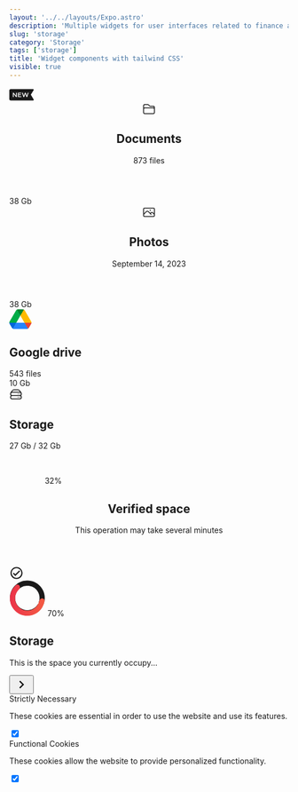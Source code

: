```yaml
---
layout: '../../layouts/Expo.astro'
description: 'Multiple widgets for user interfaces related to finance and economics'
slug: 'storage'
category: 'Storage'
tags: ['storage']
title: 'Widget components with tailwind CSS'
visible: true
---
```


<article
  class="border shadow-sm break-inside flex items-center justify-between rounded-xl p-4 mb-3 text-sm bg-white dark:bg-gray-950 dark:text-white dark:border-gray-900"
  data-filter="storage">
  <svg width="45" height="27" viewBox="0 0 35 17" fill="none" xmlns="http://www.w3.org/2000/svg">
    <path
      d="M34.11 14.7892L30.19 8.16921L34.07 1.81921C34.1621 1.66789 34.2124 1.49481 34.2157 1.31769C34.2189 1.14056 34.1751 0.965744 34.0886 0.811122C34.0022 0.6565 33.8762 0.527624 33.7236 0.437678C33.5709 0.347733 33.3972 0.299947 33.22 0.29921H2C1.46957 0.29921 0.960859 0.509924 0.585786 0.884996C0.210714 1.26007 0 1.76878 0 2.29921L0 14.2992C0 14.8296 0.210714 15.3384 0.585786 15.7134C0.960859 16.0885 1.46957 16.2992 2 16.2992H33.25C33.4265 16.2992 33.5999 16.2524 33.7524 16.1637C33.905 16.075 34.0314 15.9475 34.1188 15.7941C34.2061 15.6407 34.2513 15.467 34.2498 15.2905C34.2482 15.114 34.2 14.941 34.11 14.7892ZM10.51 11.4792H9.39L6.13 7.13921V11.4892H5V5.29921H6.13L9.4 9.64921V5.29921H10.52L10.51 11.4792ZM16.84 6.29921H13.31V7.78921H16.51V8.78921H13.31V10.3992H16.84V11.3992H12.18V5.29921H16.83L16.84 6.29921ZM25.13 11.4592H24L22.45 6.86921L20.9 11.4792H19.78L17.78 5.29921H19L20.32 9.72921L21.84 5.29921H23.06L24.52 9.72921L25.85 5.29921H27.08L25.13 11.4592Z"
      fill="currentColor">
    </path>
  </svg>
</article>

<article
  class="border shadow-sm break-inside flex items-center justify-between rounded-xl p-4 mb-3 text-sm bg-white dark:bg-gray-950 dark:text-white dark:border-gray-900"
  data-filter="storage">
  <header class="flex items-center gap-4">
    <div class="flex items-center justify-center w-10 h-10 flex-none rounded-lg bg-gray-200 dark:bg-gray-900">
      <svg xmlns="http://www.w3.org/2000/svg" fill="none" viewBox="0 0 24 24" stroke-width="1.5" stroke="currentColor" width="24" height="24">
        <path
          d="M2.25 12.75V12A2.25 2.25 0 014.5 9.75h15A2.25 2.25 0 0121.75 12v.75m-8.69-6.44l-2.12-2.12a1.5 1.5 0 00-1.061-.44H4.5A2.25 2.25 0 002.25 6v12a2.25 2.25 0 002.25 2.25h15A2.25 2.25 0 0021.75 18V9a2.25 2.25 0 00-2.25-2.25h-5.379a1.5 1.5 0 01-1.06-.44z">
        </path>
      </svg>
    </div>
    <div class="flex-auto">
      <h2 class="text-base font-medium block">Documents</h2>
      <span class="text-sm text-gray-600 dark:text-gray-400">873 files</span>
    </div>
  </header>
  <div class="flex flex-col items-center gap-1 text-base font-semibold">
    <span>38 Gb</span>
    <div class="relative w-full h-1 bg-gray-100 rounded-sm overflow-hidden dark:bg-gray-600">
      <div class="absolute left-0 w-1/3 h-full bg-[#00AC47]"></div>
    </div>
  </div>
</article>

<article
  class="border shadow-sm break-inside flex items-center justify-between rounded-xl p-4 mb-3 text-sm bg-white dark:bg-gray-950 dark:text-white dark:border-gray-900"
  data-filter="storage">
  <header class="flex items-center gap-4">
    <div class="flex items-center justify-center w-10 h-10 flex-none rounded-lg bg-gray-200 dark:bg-gray-900">
      <svg width="24" height="24" fill="none" stroke-width="1.5" stroke="currentColor" viewBox="0 0 24 24" xmlns="http://www.w3.org/2000/svg" aria-hidden="true">
        <path
          stroke-linecap="round"
          stroke-linejoin="round"
          d="m2.25 15.75 5.159-5.159a2.25 2.25 0 0 1 3.182 0l5.159 5.159m-1.5-1.5 1.409-1.409a2.25 2.25 0 0 1 3.182 0l2.909 2.909m-18 3.75h16.5a1.5 1.5 0 0 0 1.5-1.5V6a1.5 1.5 0 0 0-1.5-1.5H3.75A1.5 1.5 0 0 0 2.25 6v12a1.5 1.5 0 0 0 1.5 1.5Zm10.5-11.25h.008v.008h-.008V8.25Zm.375 0a.375.375 0 1 1-.75 0 .375.375 0 0 1 .75 0Z">
        </path>
      </svg>
    </div>
    <div class="flex-auto">
      <h2 class="text-base font-medium block">Photos</h2>
      <span class="text-xs text-gray-600 dark:text-gray-400">September 14, 2023</span>
    </div>
  </header>
  <div class="flex flex-col items-center gap-1 text-base font-semibold">
    <span>38 Gb</span>
    <div class="relative w-full h-1 bg-gray-100 rounded-sm overflow-hidden dark:bg-gray-600">
      <div class="absolute left-0 w-1/3 h-full bg-[#00AC47]"></div>
    </div>
  </div>
</article>

<article
  class="border shadow-sm break-inside flex items-center justify-between rounded-xl p-4 mb-3 text-sm bg-white dark:bg-gray-950 dark:text-white dark:border-gray-900"
  data-filter="storage">
  <div class="flex items-center gap-4">
    <div class="flex items-center justify-center flex-none">
      <svg width="40" height="37" viewBox="0 0 37 34" fill="none" xmlns="http://www.w3.org/2000/svg">
        <path
          d="M2.79724 28.7827L4.42898 31.596C4.76805 32.1884 5.2554 32.6538 5.8276 32.9923C7.46657 30.9156 8.6072 29.322 9.25007 28.2115C9.90234 27.0846 10.704 25.3217 11.6552 22.9231C9.09181 22.5862 7.14933 22.4179 5.82774 22.4179C4.5592 22.4179 2.61672 22.5862 0 22.9231C0 23.5788 0.169534 24.2346 0.508601 24.827L2.79724 28.7827Z"
          fill="#0066DA">
        </path>
        <path
          d="M31.1724 32.9923C31.7447 32.6538 32.2321 32.1884 32.571 31.5962L33.2492 30.4327L36.4915 24.827C36.8243 24.2474 36.9996 23.5911 37 22.9231C34.3681 22.5862 32.4292 22.4179 31.1831 22.4179C29.8439 22.4179 27.9049 22.5862 25.366 22.9231C26.3059 25.3348 27.0971 27.0977 27.7395 28.2115C28.3874 29.3352 29.5317 30.9287 31.1724 32.9923Z"
          fill="#EA4335">
        </path>
        <path
          d="M18.5 11.0769C20.3962 8.79086 21.7031 7.02798 22.4204 5.78852C22.9981 4.79043 23.6339 3.19677 24.3276 1.0077C23.7554 0.669234 23.0985 0.5 22.4204 0.5H14.5796C13.9015 0.5 13.2447 0.690442 12.6724 1.0077C13.5549 3.51836 14.3039 5.3052 14.919 6.36807C15.5988 7.54275 16.7925 9.11231 18.5 11.0769Z"
          fill="#00832D">
        </path>
        <path
          d="M25.3448 22.9231H11.6552L5.8276 32.9923C6.39965 33.3308 7.05668 33.5 7.73482 33.5H29.2652C29.9433 33.5 30.6003 33.3097 31.1724 32.9923L25.3448 22.9231Z"
          fill="#2684FC">
        </path>
        <path
          d="M18.5 11.0769L12.6724 1.0077C12.1001 1.34617 11.6128 1.8116 11.2738 2.40399L0.508601 21.0193C0.175767 21.5988 0.000439729 22.2551 0 22.9231H11.6552L18.5 11.0769Z"
          fill="#00AC47">
        </path>
        <path
          d="M31.109 11.7116L25.7262 2.40384C25.3873 1.81145 24.8998 1.34617 24.3276 1.0077L18.5 11.0769L25.3448 22.9231H36.9789C36.9789 22.2672 36.8094 21.6117 36.4703 21.0193L31.109 11.7116Z"
          fill="#FFBA00">
        </path>
      </svg>
    </div>
    <div class="flex-auto">
      <h2 class="text-base font-medium block">Google drive</h2>
      <span class="text-sm text-gray-600 dark:text-gray-400">543 files</span>
    </div>
  </div>
  <div class="flex flex-col items-center gap-1 text-base font-semibold">
    <span>10 Gb</span>
    <div class="relative w-full h-1 bg-gray-100 rounded-sm overflow-hidden dark:bg-gray-600">
      <div class="absolute left-0 w-1/3 h-full bg-indigo-500"></div>
    </div>
  </div>
</article>

<article class="border shadow-sm break-inside rounded-xl p-4 mb-3 text-sm bg-white dark:bg-gray-950 dark:text-white dark:border-gray-900" data-filter="storage">
  <div class="flex items-center gap-4">
    <div class="flex items-center justify-center flex-none w-10 h-10 rounded-full bg-gray-200 dark:bg-gray-900">
      <svg width="24" height="24" fill="none" stroke-width="1.5" stroke="currentColor" viewBox="0 0 24 24" xmlns="http://www.w3.org/2000/svg" aria-hidden="true">
        <path
          stroke-linecap="round"
          stroke-linejoin="round"
          d="M5.25 14.25h13.5m-13.5 0a3 3 0 0 1-3-3m3 3a3 3 0 1 0 0 6h13.5a3 3 0 1 0 0-6m-16.5-3a3 3 0 0 1 3-3h13.5a3 3 0 0 1 3 3m-19.5 0a4.5 4.5 0 0 1 .9-2.7L5.737 5.1a3.375 3.375 0 0 1 2.7-1.35h7.126c1.062 0 2.062.5 2.7 1.35l2.587 3.45a4.5 4.5 0 0 1 .9 2.7m0 0a3 3 0 0 1-3 3m0 3h.008v.008h-.008v-.008Zm0-6h.008v.008h-.008v-.008Zm-3 6h.008v.008h-.008v-.008Zm0-6h.008v.008h-.008v-.008Z">
        </path>
      </svg>
    </div>
    <div class="flex flex-col w-full space-y-1">
      <div class="flex justify-between items-center">
        <h2 class="text-base font-medium block">Storage</h2>
        <div class="flex items-center font-medium text-gray-500">
          <span>27 Gb</span>&nbsp;/&nbsp;<span class="text-blue-600">32 Gb</span>
        </div>
      </div>
      <div class="relative w-full h-1 bg-gray-100 rounded-sm overflow-hidden dark:bg-gray-600">
        <div class="absolute left-0 w-1/2 h-full bg-purple-500"></div>
      </div>
    </div>
  </div>
</article>

<article
  class="border shadow-sm break-inside flex items-center justify-between rounded-xl p-4 mb-3 text-sm bg-white dark:bg-gray-950 dark:text-white dark:border-gray-900"
  data-filter="storage">
  <section class="flex items-center space-x-4">
    <div class="relative flex flex-row items-center justify-center">
      <svg width="60" height="60" viewBox="0 0 64 64" fill="none" xmlns="http://www.w3.org/2000/svg">
        <path
          d="M64 32C64 49.6731 49.6731 64 32 64C14.3269 64 0 49.6731 0 32C0 14.3269 14.3269 2.3509e-05 32 2.3509e-05C49.6731 2.3509e-05 64 14.3269 64 32ZM6.13666 32C6.13666 46.284 17.7161 57.8634 32 57.8634C46.2839 57.8634 57.8633 46.284 57.8633 32C57.8633 17.7161 46.2839 6.13668 32 6.13668C17.7161 6.13668 6.13666 17.7161 6.13666 32Z"
          class="fill-gray-200 dark:fill-gray-700">
        </path>
        <path
          d="M20.0412 5.65559C19.3408 4.11254 20.0205 2.2786 21.6235 1.72908C27.1738 -0.173579 33.1614 -0.519827 38.9281 0.759001C45.6969 2.26006 51.795 5.91887 56.3049 11.1848C60.8148 16.4508 63.4924 23.039 63.9348 29.9581C64.3117 35.8528 63.0489 41.716 60.3154 46.9078C59.5259 48.4072 57.6093 48.7968 56.1923 47.8674C54.7753 46.9381 54.3984 45.0422 55.1535 43.5252C57.1768 39.4605 58.1027 34.9168 57.8106 30.3497C57.4531 24.7575 55.2889 19.4327 51.6439 15.1766C47.9989 10.9205 43.0702 7.96331 37.5995 6.75011C33.1316 5.7593 28.4996 5.97546 24.1721 7.34971C22.557 7.8626 20.7417 7.19864 20.0412 5.65559Z"
          class="fill-gray-800 dark:fill-white">
        </path>
      </svg>
      <span class="absolute text-md font-medium top-1/2 left-1/2 -translate-y-1/2 -translate-x-1/2">32%</span>
    </div>
    <header class="flex-auto">
      <h2 class="text-base font-medium block">Verified space</h2>
      <p class="flex items-center gap-2 text-gray-500">This operation may take several minutes</p>
    </header>
  </section>
  <span class="flex items-center justify-center p-1">
    <svg width="26" height="26" viewBox="0 0 24 24" xmlns="http://www.w3.org/2000/svg">
      <path
        d="M12 2C6.5 2 2 6.5 2 12S6.5 22 12 22 22 17.5 22 12 17.5 2 12 2M12 20C7.59 20 4 16.41 4 12S7.59 4 12 4 20 7.59 20 12 16.41 20 12 20M16.59 7.58L10 14.17L7.41 11.59L6 13L10 17L18 9L16.59 7.58Z"
        fill="currentColor">
      </path>
    </svg>
  </span>
</article>

<article
  class="border shadow-sm break-inside flex flex-row justify-between items-center rounded-xl p-4 mb-3 gap-4 bg-white dark:bg-gray-950 dark:text-white dark:border-gray-900"
  data-filter="storage">
  <div class="flex items-center justify-start gap-4">
    <div class="relative flex-none">
      <svg width="65" height="65" viewBox="0 0 59 61" fill="none" xmlns="http://www.w3.org/2000/svg">
        <path
          d="M56.7593 41.2212C59.6861 34.1467 59.7479 26.2115 56.9317 19.0923C54.1154 11.973 48.6417 6.22754 41.6672 3.06984C34.6927 -0.0878663 26.7638 -0.410408 19.5558 2.17037C12.3479 4.75114 6.42564 10.0331 3.04044 16.9C-0.344766 23.767 -0.927703 31.681 1.4148 38.9699C3.75731 46.2587 8.84175 52.3514 15.5937 55.9604C22.3457 59.5695 30.2364 60.4122 37.5983 58.3105C44.9602 56.2088 51.2166 51.3273 55.0456 44.6976L47.3819 40.2714C44.7016 44.9122 40.3221 48.3293 35.1688 49.8005C30.0155 51.2717 24.492 50.6818 19.7656 48.1554C15.0392 45.6291 11.4801 41.3643 9.84037 36.2621C8.20062 31.1599 8.60867 25.62 10.9783 20.8132C13.348 16.0063 17.4935 12.3089 22.5391 10.5024C27.5847 8.69585 33.1349 8.92163 38.0171 11.132C42.8992 13.3424 46.7308 17.3643 48.7022 22.3477C50.6735 27.3312 50.6303 32.8859 48.5815 37.838L56.7593 41.2212Z"
          fill="currentColor"
          class="fill-gray-200 dark:fill-gray-600">
        </path>
        <path
          d="M54.575 30.6546C57.0189 30.6546 59.034 32.6467 58.6688 35.0631C58.1258 38.6557 56.9218 42.13 55.1047 45.3056C52.5522 49.7665 48.8785 53.4832 44.4475 56.0873C40.0165 58.6915 34.9821 60.0929 29.8428 60.1526C24.7036 60.2124 19.6379 58.9284 15.1476 56.4279C10.6573 53.9273 6.89824 50.2971 4.24273 45.8967C1.58722 41.4962 0.127435 36.4784 0.00799284 31.3402C-0.11145 26.202 1.11359 21.1218 3.56176 16.6027C5.30453 13.3858 7.62408 10.5327 10.3922 8.17926C12.2542 6.59631 15.0088 7.26037 16.2957 9.33794C17.5826 11.4155 16.8979 14.1143 15.1415 15.8136C13.6337 17.2724 12.3508 18.9585 11.3432 20.8183C9.62952 23.9816 8.77199 27.5378 8.8556 31.1345C8.93921 34.7313 9.96106 38.2438 11.8199 41.324C13.6788 44.4043 16.3101 46.9455 19.4533 48.6959C22.5966 50.4463 26.1425 51.3451 29.74 51.3032C33.3375 51.2614 36.8616 50.2805 39.9633 48.4575C43.0649 46.6346 45.6365 44.0329 47.4233 40.9103C48.4738 39.0744 49.2316 37.0959 49.6777 35.0459C50.1974 32.6579 52.1312 30.6546 54.575 30.6546Z"
          fill="url(#paint0_linear_336_221)">
        </path>
        <defs>
          <linearGradient id="paint0_linear_336_221" x1="0" y1="30.6546" x2="59" y2="30.6546" gradientUnits="userSpaceOnUse">
            <stop stop-color="#EB3349"></stop>
            <stop offset="1" stop-color="#F45C43"></stop>
          </linearGradient>
        </defs>
      </svg>
      <span class="absolute text-sm font-semibold top-1/2 left-1/2 -translate-y-1/2 -translate-x-1/2">70%</span>
    </div>
    <div class="flex-1">
      <h2 class="text-lg font-medium">Storage</h2>
      <p class="text-xs">This is the space you currently occupy...</p>
    </div>
  </div>
  <button class="rounded-full flex flex-none items-center justify-center w-9 h-9 transition-colors duration-200 hover:bg-gray-100 dark:hover:bg-gray-900">
    <svg xmlns="http://www.w3.org/2000/svg" width="28" height="28" viewBox="0 0 24 24">
      <path d="M8.59,16.58L13.17,12L8.59,7.41L10,6L16,12L10,18L8.59,16.58Z" fill="currentColor"></path>
    </svg>
  </button>
</article>

<article
  class="border shadow-sm break-inside flex flex-row justify-between items-center rounded-xl p-4 mb-3 gap-4 bg-white dark:bg-gray-950 dark:text-white dark:border-gray-900"
  data-filter="storage">
  <label class="flex items-center gap-4 cursor-pointer">
    <div class="flex flex-col gap-1">
      <span class="text-base font-medium">Strictly Necessary</span>
      <p class="text-sm text-gray-700 dark:text-gray-300">These cookies are essential in order to use the website and use its features.</p>
    </div>
    <div class="relative inline-flex items-center cursor-pointer">
      <input type="checkbox" value="" class="sr-only peer" checked />
      <div
        class="w-11 h-6 bg-gray-200 rounded-full peer peer-focus:ring-4 peer-focus:ring-blue-300 dark:peer-focus:ring-blue-800 dark:bg-gray-700 peer-checked:after:translate-x-full rtl:peer-checked:after:-translate-x-full peer-checked:after:border-white after:content-[''] after:absolute after:top-0.5 after:start-[2px] after:bg-white after:border-gray-300 after:border after:rounded-full after:h-5 after:w-5 after:transition-all dark:border-gray-600 peer-checked:bg-blue-600">
      </div>
    </div>
  </label>
</article>

<article
  class="border shadow-sm break-inside flex flex-row justify-between items-center rounded-xl p-4 mb-3 gap-4 bg-white dark:bg-gray-950 dark:text-white dark:border-gray-900"
  data-filter="storage">
  <label class="flex items-center gap-4 cursor-pointer">
    <div class="flex flex-col gap-1">
      <span class="text-base font-medium">Functional Cookies</span>
      <p class="text-sm text-gray-700 dark:text-gray-300">These cookies allow the website to provide personalized functionality.</p>
    </div>
    <div class="relative inline-flex items-center cursor-pointer">
      <input type="checkbox" value="" class="sr-only peer" checked />
      <div
        class="w-11 h-6 bg-gray-200 rounded-full peer peer-focus:ring-4 peer-focus:ring-blue-300 dark:peer-focus:ring-blue-800 dark:bg-gray-700 peer-checked:after:translate-x-full rtl:peer-checked:after:-translate-x-full peer-checked:after:border-white after:content-[''] after:absolute after:top-0.5 after:start-[2px] after:bg-white after:border-gray-300 after:border after:rounded-full after:h-5 after:w-5 after:transition-all dark:border-gray-600 peer-checked:bg-blue-600">
      </div>
    </div>
  </label>
</article>
